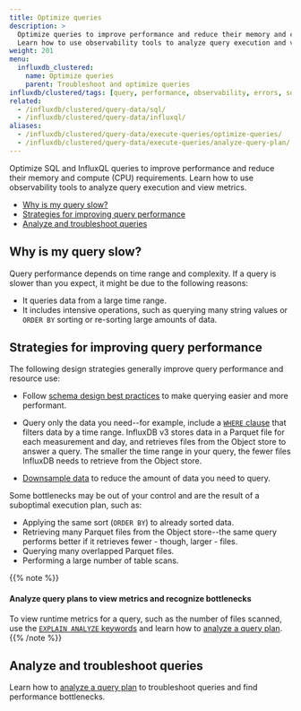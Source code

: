 ```yaml
---
title: Optimize queries
description: >
  Optimize queries to improve performance and reduce their memory and compute (CPU) requirements in InfluxDB.
  Learn how to use observability tools to analyze query execution and view metrics.
weight: 201
menu:
  influxdb_clustered:
    name: Optimize queries
    parent: Troubleshoot and optimize queries
influxdb/clustered/tags: [query, performance, observability, errors, sql, influxql]
related:
  - /influxdb/clustered/query-data/sql/
  - /influxdb/clustered/query-data/influxql/
aliases:
  - /influxdb/clustered/query-data/execute-queries/optimize-queries/
  - /influxdb/clustered/query-data/execute-queries/analyze-query-plan/
---
```


Optimize SQL and InfluxQL queries to improve performance and reduce their memory and compute (CPU) requirements.
Learn how to use observability tools to analyze query execution and view metrics.

- [Why is my query slow?](#why-is-my-query-slow)
- [Strategies for improving query performance](#strategies-for-improving-query-performance)
- [Analyze and troubleshoot queries](#analyze-and-troubleshoot-queries)

## Why is my query slow?

Query performance depends on time range and complexity.
If a query is slower than you expect, it might be due to the following reasons:

- It queries data from a large time range.
- It includes intensive operations, such as querying many string values or `ORDER BY` sorting or re-sorting large amounts of data.

## Strategies for improving query performance

The following design strategies generally improve query performance and resource use:

- Follow [schema design best practices](/influxdb/clustered/write-data/best-practices/schema-design/) to make querying easier and more performant.
- Query only the data you need--for example, include a [`WHERE` clause](/influxdb/clustered/reference/sql/where/) that filters data by a time range.
  InfluxDB v3 stores data in a Parquet file for each measurement and day, and retrieves files from the Object store to answer a query.
  The smaller the time range in your query, the fewer files InfluxDB needs to retrieve from the Object store.

- [Downsample data](/influxdb/clustered/process-data/downsample/) to reduce the amount of data you need to query.

Some bottlenecks may be out of your control and are the result of a suboptimal execution plan, such as:

- Applying the same sort (`ORDER BY`) to already sorted data.
- Retrieving many Parquet files from the Object store--the same query performs better if it retrieves fewer - though, larger - files.
- Querying many overlapped Parquet files.
- Performing a large number of table scans.

{{% note %}}
#### Analyze query plans to view metrics and recognize bottlenecks

To view runtime metrics for a query, such as the number of files scanned, use the [`EXPLAIN ANALYZE` keywords](/influxdb/clustered/reference/sql/explain/#explain-analyze) and learn how to [analyze a query plan](/influxdb/clustered/query-data/troubleshoot-and-optimize/analyze-query-plan/).
{{% /note %}}

## Analyze and troubleshoot queries

Learn how to [analyze a query plan](/influxdb/clustered/query-data/troubleshoot-and-optimize/analyze-query-plan/)
to troubleshoot queries and find performance bottlenecks.
